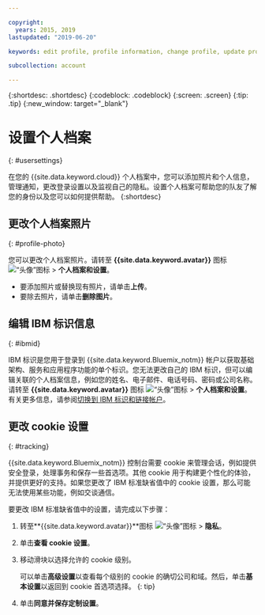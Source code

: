 ```yaml
---

copyright:
  years: 2015, 2019
lastupdated: "2019-06-20"

keywords: edit profile, profile information, change profile, update profile, cookies, tracking, privacy, set up profile

subcollection: account

---
```


{:shortdesc: .shortdesc}
{:codeblock: .codeblock}
{:screen: .screen}
{:tip: .tip}
{:new_window: target="_blank"}

# 设置个人档案
{: #usersettings}

在您的 {{site.data.keyword.cloud}} 个人档案中，您可以添加照片和个人信息，管理通知，更改登录设置以及监视自己的隐私。设置个人档案可帮助您的队友了解您的身份以及您可以如何提供帮助。
{:shortdesc}


## 更改个人档案照片
{: #profile-photo}

您可以更改个人档案照片。请转至 **{{site.data.keyword.avatar}}** 图标 ![“头像”图标](../icons/i-avatar-icon.svg) &gt; **个人档案和设置**。

  * 要添加照片或替换现有照片，请单击**上传**。
  * 要除去照片，请单击**删除图片**。


## 编辑 IBM 标识信息
{: #ibmid}

IBM 标识是您用于登录到 {{site.data.keyword.Bluemix_notm}} 帐户以获取基础架构、服务和应用程序功能的单个标识。您无法更改自己的 IBM 标识，但可以编辑关联的个人档案信息，例如您的姓名、电子邮件、电话号码、密码或公司名称。请转至 **{{site.data.keyword.avatar}}** 图标 ![“头像”图标](../icons/i-avatar-icon.svg) &gt; **个人档案和设置**。有关更多信息，请参阅[切换到 IBM 标识和链接帐户](/docs/account?topic=account-unifyingaccounts)。


## 更改 cookie 设置
{: #tracking}

{{site.data.keyword.Bluemix_notm}} 控制台需要 cookie 来管理会话，例如提供安全登录，处理事务和保存一些首选项。其他 cookie 用于构建更个性化的体验，并提供更好的支持。如果您更改了 IBM 标准缺省值中的 cookie 设置，那么可能无法使用某些功能，例如交谈通信。

要更改 IBM 标准缺省值中的设置，请完成以下步骤：
1. 转至**{{site.data.keyword.avatar}}**图标 ![“头像”图标](../icons/i-avatar-icon.svg) &gt; **隐私**。
1. 单击**查看 cookie 设置**。
1. 移动滑块以选择允许的 cookie 级别。

   可以单击**高级设置**以查看每个级别的 cookie 的确切公司和域。然后，单击**基本设置**以返回到 cookie 首选项选择。
   {: tip}
1. 单击**同意并保存定制设置**。
